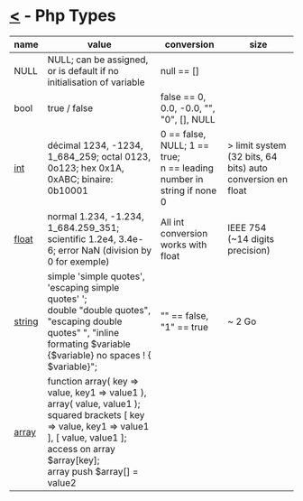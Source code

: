 # [<](../index.md) - Php Types

| name | value | conversion | size |
|---|---|---|---|
| NULL | NULL; can be assigned, or is default if no initialisation of variable | null == [] |  |
| bool | true / false | false == 0, 0.0, -0.0, "", "0", [], NULL |  |
| [int](int.md) | décimal 1234, -1234, 1_684_259; octal 0123, 0o123; hex 0x1A, 0xABC; binaire: 0b10001 | 0 == false, NULL; 1 == true;<br>n == leading number in string if none 0 | > limit system (32 bits, 64 bits) auto conversion en float |
| [float](float.md) | normal 1.234, -1.234, 1_684.259_351; scientific 1.2e4, 3.4e-6; error NaN (division by 0 for exemple) | All int conversion works with float | IEEE 754 (~14 digits precision) |
| [string](string.md) | simple 'simple quotes', 'escaping simple quotes\' ';<br>double "double quotes", "escaping double quotes\" ", "inline formating $variable {$variable} no spaces ! { $variable}"; | "" == false, "1" == true | ~ 2 Go |
| [array](array.md) | function array( key => value, key1 => value1 ), array( value, value1 );<br>squared brackets [ key => value, key1 => value1 ], [ value, value1 ]; access on array $array[key];<br>array push $array[] = value2 |  |  |